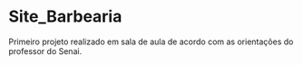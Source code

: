 # Site_Barbearia
Primeiro projeto realizado em sala de aula de acordo com  as orientações do professor do Senai.

